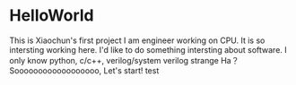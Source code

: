 # HelloWorld
This is Xiaochun's first project 
I am engineer working on CPU. It is so intersting working here. 
I'd like to do something intersting about software.
I only know python, c/c++, verilog/system verilog strange Ha？
Soooooooooooooooooo, Let's start!
test
